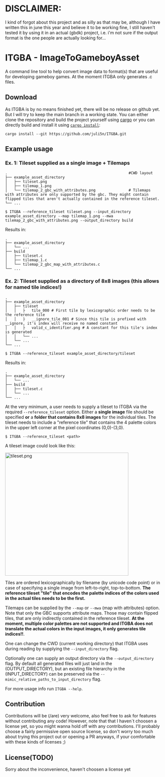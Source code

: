 # DISCLAIMER:
I kind of forgot about this project and as silly as that may be, although I have written this in june this year and believe it to be working fine, I still haven't tested it by using it in an actual (gbdk) project, i.e. i'm not sure if the output format is the one people are actually looking for...


# ITGBA - ImageToGameboyAsset

A command line tool to help convert image data to format(s) that are useful for developing gameboy games. At the moment ITGBA only generates .c files.

## Download
As ITGBA is by no means finished yet, there will be no release on github yet. But I will
try to keep the main branch in a working state. You can either clone the repository
and build the project yourself using [cargo](https://www.rust-lang.org/tools/install) or you can directly build and install it using [`cargo install`](https://www.rust-lang.org/tools/install):

```
cargo install --git https://github.com/juli5n/ITGBA.git
```


## Example usage

### Ex. 1: Tileset supplied as a single image + Tilemaps

    .                                                       #CWD layout
    ├── example_asset_directory                    
    │   ├── tileset.png          
    │   ├── tilemap_1.png         
    │   └── tilemap_2_gbc_with_attributes.png               # Tilemaps with attributes are only supported by the gbc. They might contain flipped tiles that aren't actually contained in the reference tileset.
    └── ...
```console
$ ITGBA --reference_tileset tileset.png --input_directory example_asset_directory --map tilemap_1.png --mwa tilemap_2_gbc_with_attributes.png --output_directory build
```
Results in:

    .
    ├── example_asset_directory                    
    │   └── ...
    ├── build
    │   ├── tileset.c
    │   ├── tilemap_1.c
    │   └── tilemap_2_gbc_map_with_attributes.c
    └── ...

### Ex. 2: Tileset supplied as a directory of 8x8 images (this allows for named tile indices!)
    .
    ├── example_asset_directory                    
    │   ├── tileset
    │   │   ├   tile_000 # First tile by lexicographic order needs to be the reference tile
    │   │   ├   __ignore_tile_001 # Since this tile is prefixed with __ignore, it's index will receive no named constant
    │   │   ├   valid_c_identifier.png # A constant for this tile's index is generated
    │   │   └── ...
    │   └── ...
    └── ...
```console
$ ITGBA --reference_tileset example_asset_directory/tileset
```
Results in:

    .
    ├── example_asset_directory                    
    │   └── ...
    ├── build
    │   ├── tileset.c
    │   └── ...
    └── ...

At the very minimum, a user needs to supply a tileset to ITGBA via the
required `--reference_tileset` option. Either a **single image** file should
be specified **or** a **folder that contains 8x8 images** for the individual
tiles. The tileset needs to include a "reference tile" that contains
the 4 palette colors in the upper left corner at the pixel coordinates
(0,0)-(3,0). 

```console
$ ITGBA --reference_tileset <path>
```
A tileset image could look like this: 

<img src="../readme_media/example_tileset_edited.png" alt="tileset.png" width="400" image-rendering= pixelated>

Tiles are ordered lexicographically by filename (by unicode code point) or
in case of specifying a single image from left-to-right, top-to-bottom.
**The reference tileset "tile" that encodes the palette indices of the colors
used in the actual tiles needs to be the first.**

Tilemaps can be supplied by the `--map` or `--mwa` (map with attributes) option.
Note that only the GBC supports attribute maps. Those may contain flipped tiles,
that are only indirectly contained in the reference tileset. **At the moment, multiple color
palettes are not supported and ITGBA does not translate the actual colors in the input
images, it only generates tile indices!!**.

One can change the CWD (current working directory) that ITGBA uses during reading 
by supplying the `--input_directory` flag.

Optionally one can supply an output directory via the `--output_directory` flag.
By default all generated files will just land in the (OUTPUT_DIRECTORY), but
an existing file hierarchy in the (INPUT_DIRECTORY) can be preserved via the
`--mimic_relative_paths_to_input_directory` flag.

For more usage info run `ITGBA --help`.


## Contribution 
Contributions will be (/are) very welcome, also feel free to ask for
features without contributing any code! However, note that that I haven`t choosen
a license yet, so you might wanna hold off with any contributions. I'll probably choose a fairly
permissive open source license, so don't worry too much about trying this
project out or opening a PR anyways, if your comfortable with these kinds of
licenses ;)

## License(TODO)
Sorry about the inconvenience, haven't choosen a license yet
